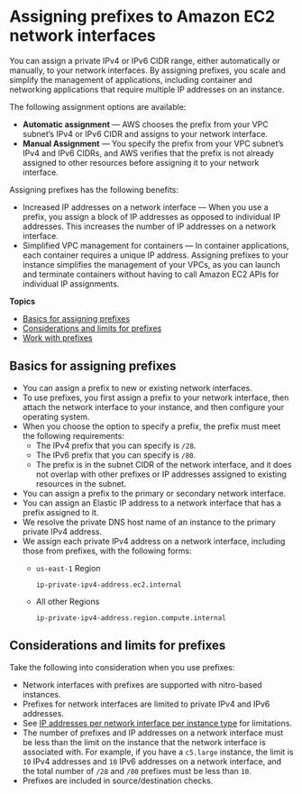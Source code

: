 # Assigning prefixes to Amazon EC2 network interfaces<a name="ec2-prefix-eni"></a>

You can assign a private IPv4 or IPv6 CIDR range, either automatically or manually, to your network interfaces\. By assigning prefixes, you scale and simplify the management of applications, including container and networking applications that require multiple IP addresses on an instance\.

The following assignment options are available:
+ **Automatic assignment** — AWS chooses the prefix from your VPC subnet’s IPv4 or IPv6 CIDR and assigns to your network interface\.
+ **Manual Assignment** — You specify the prefix from your VPC subnet’s IPv4 and IPv6 CIDRs, and AWS verifies that the prefix is not already assigned to other resources before assigning it to your network interface\.

Assigning prefixes has the following benefits:
+ Increased IP addresses on a network interface — When you use a prefix, you assign a block of IP addresses as opposed to individual IP addresses\. This increases the number of IP addresses on a network interface\.
+ Simplified VPC management for containers — In container applications, each container requires a unique IP address\. Assigning prefixes to your instance simplifies the management of your VPCs, as you can launch and terminate containers without having to call Amazon EC2 APIs for individual IP assignments\.

 

**Topics**
+ [Basics for assigning prefixes](#ec2-prefix-basics)
+ [Considerations and limits for prefixes](#prefix-limit)
+ [Work with prefixes](work-with-prefixes.md)

## Basics for assigning prefixes<a name="ec2-prefix-basics"></a>
+ You can assign a prefix to new or existing network interfaces\.
+ To use prefixes, you first assign a prefix to your network interface, then attach the network interface to your instance, and then configure your operating system\.
+ When you choose the option to specify a prefix, the prefix must meet the following requirements:
  + The IPv4 prefix that you can specify is `/28`\.
  + The IPv6 prefix that you can specify is `/80`\.
  + The prefix is in the subnet CIDR of the network interface, and it does not overlap with other prefixes or IP addresses assigned to existing resources in the subnet\.
+ You can assign a prefix to the primary or secondary network interface\.
+ You can assign an Elastic IP address to a network interface that has a prefix assigned to it\.
+ We resolve the private DNS host name of an instance to the primary private IPv4 address\.
+ We assign each private IPv4 address on a network interface, including those from prefixes, with the following forms:
  + `us-east-1` Region

    ```
    ip-private-ipv4-address.ec2.internal
    ```
  + All other Regions

    ```
    ip-private-ipv4-address.region.compute.internal
    ```

## Considerations and limits for prefixes<a name="prefix-limit"></a>

Take the following into consideration when you use prefixes:
+ Network interfaces with prefixes are supported with nitro\-based instances\.
+ Prefixes for network interfaces are limited to private IPv4 and IPv6 addresses\.
+ See [IP addresses per network interface per instance type](using-eni.md#AvailableIpPerENI) for limitations\.
+ The number of prefixes and IP addresses on a network interface must be less than the limit on the instance that the network interface is associated with\. For example, if you have a `c5.large` instance, the limit is `10` IPv4 addresses and `10` IPv6 addresses on a network interface, and the total number of `/28` and `/80` prefixes must be less than `10`\.
+ Prefixes are included in source/destination checks\.